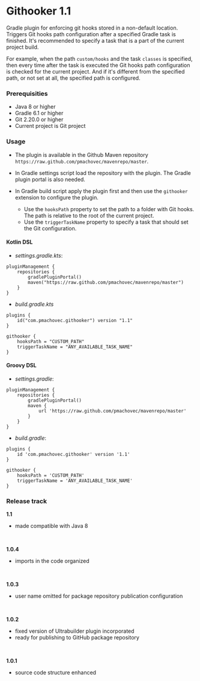 # Githooker 1.1
Gradle plugin for enforcing git hooks stored in a non-default location. Triggers Git hooks path configuration after a specified Gradle task is finished. It's recommended to specify a task that is a part of the current project build.

For example, when the path `custom/hooks` and the task `classes` is specified, then every time after the task is executed the Git hooks path configuration is checked for the current project. And if it's different from the specified path, or not set at all, the specified path is configured.

### Prerequisities
* Java 8 or higher
* Gradle 6.1 or higher <!-- 6.0 doesn't work -->
* Git 2.20.0 or higher
* Current project is Git project

### Usage
* The plugin is available in the Github Maven repository `https://raw.github.com/pmachovec/mavenrepo/master`.
  
* In Gradle settings script load the repository with the plugin. The Gradle plugin portal is also needed.
* In Gradle build script apply the plugin first and then use the `githooker` extension to configure the plugin.
  - Use the `hooksPath` property to set the path to a folder with Git hooks. The path is relative to the root of the current project.
  - Use the `triggerTaskName` property to specify a task that should set the Git configuration.
#### Kotlin DSL
* _settings.gradle.kts_:
```
pluginManagement {
    repositories {
        gradlePluginPortal()
        maven("https://raw.github.com/pmachovec/mavenrepo/master")
    }
}
```
* _build.gradle.kts_
```
plugins {
    id("com.pmachovec.githooker") version "1.1" 
}

githooker {
    hooksPath = "CUSTOM_PATH"
    triggerTaskName = "ANY_AVAILABLE_TASK_NAME"
}
```

#### Groovy DSL
* _settings.gradle_:
```
pluginManagement {
    repositories {
        gradlePluginPortal()
        maven {
            url 'https://raw.github.com/pmachovec/mavenrepo/master'
        }
    }
}
```
* _build.gradle_:
```
plugins {
    id 'com.pmachovec.githooker' version '1.1'
}

githooker {
    hooksPath = 'CUSTOM_PATH'
    triggerTaskName = 'ANY_AVAILABLE_TASK_NAME'
}
```

### Release track
**1.1**
* made compatible with Java 8

<br/>

**1.0.4**
* imports in the code organized

<br/>

**1.0.3**
* user name omitted for package repository publication configuration

<br/>

**1.0.2**
* fixed version of Ultrabuilder plugin incorporated
* ready for publishing to GitHub package repository

<br/>

**1.0.1**
* source code structure enhanced
